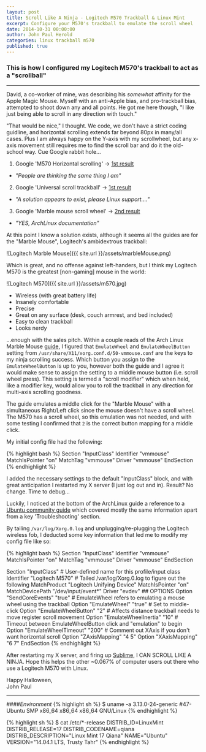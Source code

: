 ```yaml
---
layout: post
title: Scroll Like A Ninja - Logitech M570 Trackball & Linux Mint
excerpt: Configure your M570's trackball to emulate the scroll wheel
date: 2014-10-31 00:00:00
author: John Paul Herold
categories: linux trackball m570
published: true
---
```

### This is how I configured my Logitech M570's trackball to act as a "scrollball"
***
David, a co-worker of mine, was describing his *somewhat* affinity for the Apple Magic Mouse. Myself with an anti-Apple bias, and pro-trackball bias, attempted to shoot down any and all points. He got me here though, "I like just being able to scroll in any direction with touch."

"That would be nice," I thought. We code, we don't have a strict coding guidline, and horizontal scrolling extends far beyond 80px in many/all cases. Plus I am always happy on the Y-axis with my scrollwheel, but any x-axis movement still requires me to find the scroll bar and do it the old-school way. Cue Google rabbit hole...

1. Google 'M570 Horizontal scrolling' -> [1st result](http://forums.logitech.com/t5/Mice-and-Pointing-Devices/M570-Horizontal-Scrolling/td-p/656358)
  * _"People are thinking the same thing I am"_
2. Google 'Universal scroll trackball' -> [1st result](http://forums.logitech.com/t5/Mice-and-Pointing-Devices/universal-scroll-on-marble-mouse/td-p/161730)
  * _"A solution appears to exist, please Linux support...."_
3. Google 'Marble mouse scroll wheel' -> [2nd result](https://wiki.archlinux.org/index.php/Logitech_Marble_Mouse)
  * _"YES, ArchLinux documentation"_

At this point I know a solution exists, although it seems all the guides are for the "Marble Mouse", Logitech's ambidextrous trackball:

![Logitech Marble Mouse]({{ site.url }}/assets/marbleMouse.png)

Which is great, and no offense against left-handers, but I think my Logitech M570 is the greatest [non-gaming] mouse in the world:

![Logitech M570]({{ site.url }}/assets/m570.jpg)

- Wireless (with great battery life)
- Insanely comfortable
- Precise
- Great on any surface (desk, couch armrest, and bed included)
- Easy to clean trackball
- Looks nerdy

...enough with the sales pitch. Within a couple reads of the Arch Linux Marble Mouse [guide](https://wiki.archlinux.org/index.php/Logitech_Marble_Mouse), I figured that `EmulateWheel` and `EmulateWheelButton` setting from `/usr/share/X11/xorg.conf.d/50-vmmouse.conf` are the keys to my ninja scrolling success. Which button you assign to the `EmulateWheelButton` is up to you, however both the guide and I agree it would make sense to assign the setting to a middle mouse button (i.e. scroll wheel press). This setting is termed a "scroll modifier" which when held, like a modifier key, would allow you to roll the trackball in any direction for multi-axis scrolling goodness.

The guide emulates a middle click for the "Marble Mouse" with a simultaneous Right/Left click since the mouse doesn't have a scroll wheel. The M570 has a scroll wheel, so this emulation was not needed, and with some testing I confirmed that `2` is the correct button mapping for a middle click.

My initial config file had the following:

{% highlight bash %}
Section "InputClass"
	Identifier      "vmmouse"
	MatchIsPointer  "on"
	MatchTag        "vmmouse"
	Driver          "vmmouse"
EndSection
{% endhighlight %}

I added the necessary settings to the default "InputClass" block, and with great anticipation I restarted my X server (I just log out and in). Result? No change. Time to debug...

Luckily, I noticed at the bottom of the ArchLinux guide a reference to a [Ubuntu community guide](https://help.ubuntu.com/community/Logitech_Marblemouse_USB) which covered mostly the same information apart from a key 'Troubleshooting' section.

By tailing `/var/log/Xorg.0.log` and unplugging/re-plugging the Logitech wireless fob, I deducted some key information that led me to modify my config file like so:

{% highlight bash %}
Section "InputClass"
    Identifier      "vmmouse"
    MatchIsPointer  "on"
    MatchTag        "vmmouse"
    Driver          "vmmouse"
EndSection

Section "InputClass"
    # User-defined name for this profile/input class
    Identifier      "Logitech M570"
    # Tailed /var/log/Xorg.0.log to figure out the following
    MatchProduct    "Logitech Unifying Device"
    MatchIsPointer  "on"
    MatchDevicePath "/dev/input/event*"
    Driver          "evdev"
    ## OPTIONS
    Option "SendCoreEvents" "true"
    # EmulateWheel refers to emulating a mouse wheel using the trackball
    Option "EmulateWheel" "true"
    # Set to middle-click
    Option "EmulateWheelButton" "2"
    # Affects distance trackball needs to move register scroll movement 
    Option "EmulateWheelInertia" "10"
    # Timeout between EmulateWheelButton click and "emulation" to begin
    Option "EmulateWheelTimeout" "200"
    # Comment out XAxis if you don't want horizontal scroll
    Option "ZAxisMapping" "4 5"
    Option "XAxisMapping" "6 7"
EndSection
{% endhighlight %}

After restarting my X server, and firing up [Sublime](http://www.sublimetext.com/), I CAN SCROLL LIKE A NINJA. Hope this helps the other ~0.067% of computer users out there who use a Logitech M570 with Linux. 


Happy Halloween,  
John Paul

***

####*Environment*
{% highlight sh %}
$ uname -a
3.13.0-24-generic #47-Ubuntu SMP x86_64 x86_64 x86_64 GNU/Linux
{% endhighlight %}

{% highlight sh %}
$ cat /etc/*-release
DISTRIB_ID=LinuxMint
DISTRIB_RELEASE=17
DISTRIB_CODENAME=qiana
DISTRIB_DESCRIPTION="Linux Mint 17 Qiana"
NAME="Ubuntu"
VERSION="14.04.1 LTS, Trusty Tahr"
{% endhighlight %}
